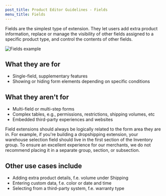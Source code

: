 ```yaml
---
post_title: Product Editor Guidelines - Fields
menu_title: Fields
---
```


Fields are the simplest type of extension. They let users add extra product information, replace or manage the visibility of other fields assigned to a specific product type, and control the contents of other fields.

![Fields example](https://developer.woo.comwp-content/uploads/2023/12/product-editor-ext-guidelines-fields.png)

## What they are for

- Single-field, supplementary features
- Showing or hiding form elements depending on specific conditions

## What they aren't for

- Multi-field or multi-step forms
- Complex tables, e.g., permissions, restrictions, shipping volumes, etc
- Embedded third-party experiences and websites

Field extensions should always be logically related to the form area they are in. For example, if you're building a dropshipping extension, your warehouse selection field should live in the first section of the Inventory group. To ensure an excellent experience for our merchants, we do not recommend placing it in a separate group, section, or subsection.

## Other use cases include

- Adding extra product details, f.e. volume under Shipping
- Entering custom data, f.e. color or date and time
- Selecting from a third-party system, f.e. warranty type

